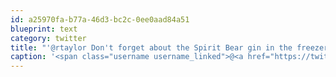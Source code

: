 ```yaml
---
id: a25970fa-b77a-46d3-bc2c-0ee0aad84a51
blueprint: text
category: twitter
title: "'@rtaylor Don't forget about the Spirit Bear gin in the freezer.  Err, Uhh I mean ice cubes, yeah, just ice cubes. @okcolab"
caption: '<span class="username username_linked">@<a href="https://twitter.com/rtaylor" title="Elon Musk">rtaylor</a></span> Don''t forget about the Spirit Bear gin in the freezer.  Err, Uhh I mean ice cubes, yeah, just ice cubes. <span class="username username_linked">@<a href="https://twitter.com/okcolab" title="Okanagan coLab">okcolab</a></span>'
---
```

